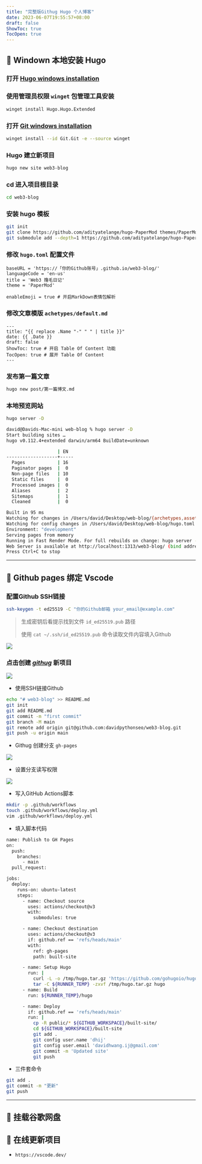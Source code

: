 ```yaml
---
title: "完整版Githug Hugo 个人博客"
date: 2023-06-07T19:55:57+08:00
draft: false
ShowToc: true
TocOpen: true
---
```


## 🎉 Windown 本地安装 Hugo

### 打开 [Hugo windows installation](https://gohugo.io/installation/windows/) 

### 使用**管理员权限** `winget` 包管理工具安装
```bash
winget install Hugo.Hugo.Extended
```

### 打开 [Git windows installation](https://git-scm.com/download/win)
```bash
winget install --id Git.Git -e --source winget
```


### Hugo 建立新项目
```bash
hugo new site web3-blog
```


### cd 进入项目根目录
```bash
cd web3-blog
```


### 安装 hugo 模板
```bash
git init
git clone https://github.com/adityatelange/hugo-PaperMod themes/PaperMod --depth=1
git submodule add --depth=1 https://github.com/adityatelange/hugo-PaperMod.git themes/PaperMod
```

### 修改 `hugo.toml` 配置文件
```
baseURL = 'https://「你的Github账号」.github.io/web3-blog/'
languageCode = 'en-us'
title = 'Web3 撸毛日记'
theme = 'PaperMod'

enableEmoji = true # 开启MarkDown表情包解析
```

### 修改文章模版 `achetypes/default.md`
```
---
title: "{{ replace .Name "-" " " | title }}"
date: {{ .Date }}
draft: false
ShowToc: true # 开启 Table Of Content 功能
TocOpen: true # 展开 Table Of Content
---
```

### 发布第一篇文章
```bash
hugo new post/第一篇博文.md
```

### 本地预览网站
```bash
hugo server -D
```

```bash
david@Davids-Mac-mini web-blog % hugo server -D
Start building sites … 
hugo v0.112.4+extended darwin/arm64 BuildDate=unknown

                   | EN  
-------------------+-----
  Pages            | 16  
  Paginator pages  |  0  
  Non-page files   | 10  
  Static files     |  0  
  Processed images |  0  
  Aliases          |  2  
  Sitemaps         |  1  
  Cleaned          |  0  

Built in 95 ms
Watching for changes in /Users/david/Desktop/web-blog/{archetypes,assets,content,data,layouts,static,themes}
Watching for config changes in /Users/david/Desktop/web-blog/hugo.toml
Environment: "development"
Serving pages from memory
Running in Fast Render Mode. For full rebuilds on change: hugo server --disableFastRender
Web Server is available at http://localhost:1313/web3-blog/ (bind address 127.0.0.1)
Press Ctrl+C to stop
```

---

## 🎉 Github pages 绑定 Vscode

### 配置Github SSH链接
```bash
ssh-keygen -t ed25519 -C "你的Github邮箱 your_email@example.com" 
```
> 生成密钥后看提示找到文件 `id_ed25519.pub` 路径
> 
> 使用 `cat ~/.ssh/id_ed25519.pub` 命令读取文件内容填入Github

![](https://raw.githubusercontent.com/davidpythonseo/web3blog/main/content/post/images/sshkey.png)

### 点击创建 *[githug](https://github.com/new)* 新项目

![](https://raw.githubusercontent.com/davidpythonseo/web3blog/main/content/post/images/GithubNewRepository.png)

- 使用SSH链接Github
```bash
echo "# web3-blog" >> README.md
git init
git add README.md
git commit -m "first commit"
git branch -M main
git remote add origin git@github.com:davidpythonseo/web3-blog.git
git push -u origin main
```
- Githug 创建分支 `gh-pages`

![](https://raw.githubusercontent.com/davidpythonseo/web3blog/main/content/post/images/gh-pages.png)

- 设置分支读写权限

![](https://raw.githubusercontent.com/davidpythonseo/web3blog/main/content/post/images/分支读写权限.png)

- 写入GitHub Actions脚本
```bash
mkdir -p .github/workflows
touch .github/workflows/deploy.yml
vim .github/workflows/deploy.yml
```
- 填入脚本代码
```bash
name: Publish to GH Pages
on:
  push:
    branches:
      - main
  pull_request:

jobs:
  deploy:
    runs-on: ubuntu-latest
    steps:
      - name: Checkout source
        uses: actions/checkout@v3
        with:
          submodules: true

      - name: Checkout destination
        uses: actions/checkout@v3
        if: github.ref == 'refs/heads/main'
        with:
          ref: gh-pages
          path: built-site

      - name: Setup Hugo
        run: |
          curl -L -o /tmp/hugo.tar.gz 'https://github.com/gohugoio/hugo/releases/download/v0.110.0/hugo_extended_0.110.0_linux-amd64.tar.gz'
          tar -C ${RUNNER_TEMP} -zxvf /tmp/hugo.tar.gz hugo                    
      - name: Build
        run: ${RUNNER_TEMP}/hugo

      - name: Deploy
        if: github.ref == 'refs/heads/main'
        run: |
          cp -R public/* ${GITHUB_WORKSPACE}/built-site/
          cd ${GITHUB_WORKSPACE}/built-site
          git add .
          git config user.name 'dhij'
          git config user.email 'davidhwang.ij@gmail.com'
          git commit -m 'Updated site'
          git push
```
- 三件套命令

```bash
git add .
git commit -m "更新"
git push
```
---
## 🎉 挂载谷歌网盘

## 🎉 在线更新项目

- `https://vscode.dev/`